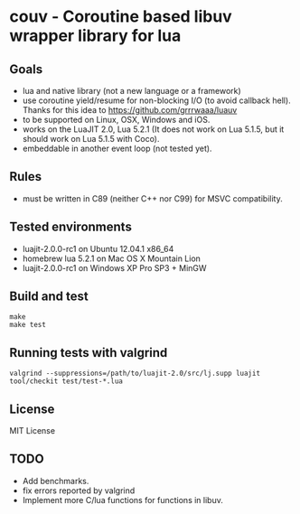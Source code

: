 # couv - Coroutine based libuv wrapper library for lua

## Goals
* lua and native library (not a new language or a framework)
* use coroutine yield/resume for non-blocking I/O (to avoid callback hell).
  Thanks for this idea to https://github.com/grrrwaaa/luauv
* to be supported on Linux, OSX, Windows and iOS.
* works on the LuaJIT 2.0, Lua 5.2.1 (It does not work on Lua 5.1.5, but it
  should work on Lua 5.1.5 with Coco).
* embeddable in another event loop (not tested yet).

## Rules
* must be written in C89 (neither C++ nor C99) for MSVC compatibility.

## Tested environments
* luajit-2.0.0-rc1 on Ubuntu 12.04.1 x86_64
* homebrew lua 5.2.1 on Mac OS X Mountain Lion
* luajit-2.0.0-rc1 on Windows XP Pro SP3 + MinGW

## Build and test

```
make
make test
```

## Running tests with valgrind
```
valgrind --suppressions=/path/to/luajit-2.0/src/lj.supp luajit tool/checkit test/test-*.lua
```

## License
MIT License

## TODO
* Add benchmarks.
* fix errors reported by valgrind
* Implement more C/lua functions for functions in libuv.
